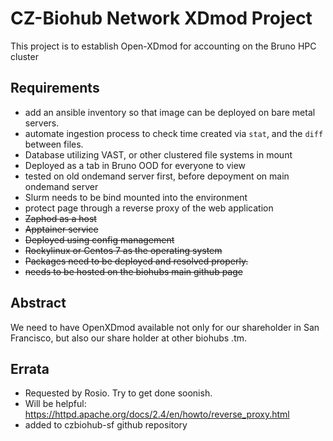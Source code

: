 # CZ-Biohub Network XDmod Project
This project is to establish Open-XDmod for accounting on the Bruno HPC cluster


## Requirements

* add an ansible inventory so that image can be deployed on bare metal servers.
* automate ingestion process to check time created via `stat`, and the `diff` between files.
* Database utilizing VAST, or other clustered file systems in mount
* Deployed as a tab in Bruno OOD for everyone to view
* tested on old ondemand server first, before depoyment on main ondemand server
* Slurm needs to be bind mounted into the environment
* protect page through a reverse proxy of the web application
* ~~Zaphod as a host~~
* ~~Apptainer service~~
* ~~Deployed using config management~~
* ~~Rockylinux or Centos 7 as the operating system~~
* ~~Packages need to be deployed and resolved properly.~~
* ~~needs to be hosted on the biohubs main github page~~

## Abstract 
We need to have OpenXDmod available not only for our shareholder in San Francisco, but also our share holder at other biohubs .tm. 

## Errata 
* Requested by Rosio. Try to get done soonish.
* Will be helpful: https://httpd.apache.org/docs/2.4/en/howto/reverse_proxy.html
* added to czbiohub-sf github repository

